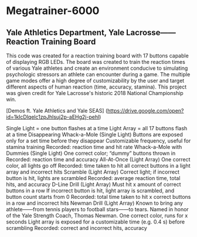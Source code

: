 # Megatrainer-6000

## Yale Athletics Department, Yale Lacrosse——Reaction Training Board

This code was created for a reaction training board with 17 buttons capable of displaying RGB LEDs.
The board was created to train the reaction times of various Yale athletes and create an environment conducive to simulating psychologic stressors an athlete can encounter during a game.
The multiple game modes offer a high degree of customizability by the user and target different aspects of human reaction (time, accuracy, stamina).
This project was given credit for Yale Lacrosse's historic 2018 National Championship win.

[Demos ft. Yale Athletics and Yale SEAS] (https://drive.google.com/open?id=1kIcDlqelc1zpJhlsuj2p-aEHg2j-pehl)


Single Light = one button flashes at a time
Light Array = all 17 buttons flash at a time
Disappearing Whack-a-Mole (Single Light)
Buttons are exposed only for a set time before they disappear
Customizable frequency, useful for stamina training
Recorded: reaction time and hit rate
Whack-a-Mole with Dummies (Single Light)
One correct color; “dummy” buttons thrown in
Recorded: reaction time and accuracy
All-At-Once (Light Array)
One correct color, all lights go off
Recorded: time taken to hit all correct buttons in a light array and incorrect hits
Scramble (Light Array)
Correct light; if incorrect button is hit, lights are scrambled
Recorded: average reaction time, total hits, and accuracy
D-Line Drill (Light Array)
Must hit x amount of correct buttons in a row
If incorrect button is hit, light array is scrambled, and button count starts from 0
Recorded: total time taken to hit x correct buttons in a row and incorrect hits
Newman Drill (Light Array)
Known to bring any athlete——from tennis players to football stars——to tears. Named in honor of the Yale Strength Coach, Thomas Newman.
One correct color, runs for x seconds
Light array is exposed for a customizable time (e.g. 0.4 s) before scrambling
Recorded: correct and incorrect hits, accuracy
